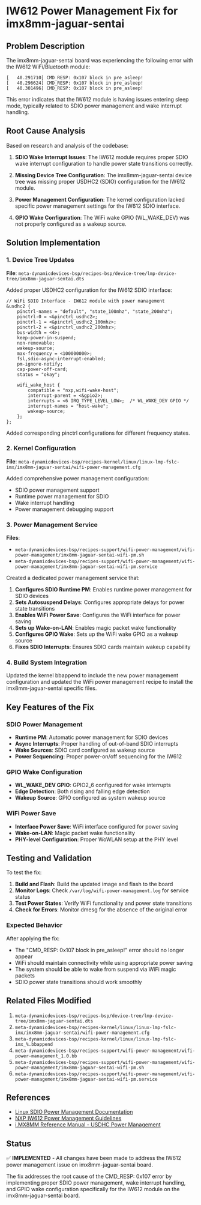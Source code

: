 # IW612 Power Management Fix for imx8mm-jaguar-sentai

## Problem Description

The imx8mm-jaguar-sentai board was experiencing the following error with the IW612 WiFi/Bluetooth module:

```
[   40.291710] CMD_RESP: 0x107 block in pre_asleep!
[   40.296624] CMD_RESP: 0x107 block in pre_asleep!
[   40.301496] CMD_RESP: 0x107 block in pre_asleep!
```

This error indicates that the IW612 module is having issues entering sleep mode, typically related to SDIO power management and wake interrupt handling.

## Root Cause Analysis

Based on research and analysis of the codebase:

1. **SDIO Wake Interrupt Issues**: The IW612 module requires proper SDIO wake interrupt configuration to handle power state transitions correctly.

2. **Missing Device Tree Configuration**: The imx8mm-jaguar-sentai device tree was missing proper USDHC2 (SDIO) configuration for the IW612 module.

3. **Power Management Configuration**: The kernel configuration lacked specific power management settings for the IW612 SDIO interface.

4. **GPIO Wake Configuration**: The WiFi wake GPIO (WL_WAKE_DEV) was not properly configured as a wakeup source.

## Solution Implementation

### 1. Device Tree Updates

**File**: `meta-dynamicdevices-bsp/recipes-bsp/device-tree/lmp-device-tree/imx8mm-jaguar-sentai.dts`

Added proper USDHC2 configuration for the IW612 SDIO interface:

```dts
// WiFi SDIO Interface - IW612 module with power management
&usdhc2 {
	pinctrl-names = "default", "state_100mhz", "state_200mhz";
	pinctrl-0 = <&pinctrl_usdhc2>;
	pinctrl-1 = <&pinctrl_usdhc2_100mhz>;
	pinctrl-2 = <&pinctrl_usdhc2_200mhz>;
	bus-width = <4>;
	keep-power-in-suspend;
	non-removable;
	wakeup-source;
	max-frequency = <100000000>;
	fsl,sdio-async-interrupt-enabled;
	pm-ignore-notify;
	cap-power-off-card;
	status = "okay";

	wifi_wake_host {
		compatible = "nxp,wifi-wake-host";
		interrupt-parent = <&gpio2>;
		interrupts = <6 IRQ_TYPE_LEVEL_LOW>;  /* WL_WAKE_DEV GPIO */
		interrupt-names = "host-wake";
		wakeup-source;
	};
};
```

Added corresponding pinctrl configurations for different frequency states.

### 2. Kernel Configuration

**File**: `meta-dynamicdevices-bsp/recipes-kernel/linux/linux-lmp-fslc-imx/imx8mm-jaguar-sentai/wifi-power-management.cfg`

Added comprehensive power management configuration:

- SDIO power management support
- Runtime power management for SDIO
- Wake interrupt handling
- Power management debugging support

### 3. Power Management Service

**Files**:
- `meta-dynamicdevices-bsp/recipes-support/wifi-power-management/wifi-power-management/imx8mm-jaguar-sentai-wifi-pm.sh`
- `meta-dynamicdevices-bsp/recipes-support/wifi-power-management/wifi-power-management/imx8mm-jaguar-sentai-wifi-pm.service`

Created a dedicated power management service that:

1. **Configures SDIO Runtime PM**: Enables runtime power management for SDIO devices
2. **Sets Autosuspend Delays**: Configures appropriate delays for power state transitions
3. **Enables WiFi Power Save**: Configures the WiFi interface for power saving
4. **Sets up Wake-on-LAN**: Enables magic packet wake functionality
5. **Configures GPIO Wake**: Sets up the WiFi wake GPIO as a wakeup source
6. **Fixes SDIO Interrupts**: Ensures SDIO cards maintain wakeup capability

### 4. Build System Integration

Updated the kernel bbappend to include the new power management configuration and updated the WiFi power management recipe to install the imx8mm-jaguar-sentai specific files.

## Key Features of the Fix

### SDIO Power Management
- **Runtime PM**: Automatic power management for SDIO devices
- **Async Interrupts**: Proper handling of out-of-band SDIO interrupts
- **Wake Sources**: SDIO card configured as wakeup source
- **Power Sequencing**: Proper power-on/off sequencing for the IW612

### GPIO Wake Configuration
- **WL_WAKE_DEV GPIO**: GPIO2_6 configured for wake interrupts
- **Edge Detection**: Both rising and falling edge detection
- **Wakeup Source**: GPIO configured as system wakeup source

### WiFi Power Save
- **Interface Power Save**: WiFi interface configured for power saving
- **Wake-on-LAN**: Magic packet wake functionality
- **PHY-level Configuration**: Proper WoWLAN setup at the PHY level

## Testing and Validation

To test the fix:

1. **Build and Flash**: Build the updated image and flash to the board
2. **Monitor Logs**: Check `/var/log/wifi-power-management.log` for service status
3. **Test Power States**: Verify WiFi functionality and power state transitions
4. **Check for Errors**: Monitor dmesg for the absence of the original error

### Expected Behavior

After applying the fix:
- The "CMD_RESP: 0x107 block in pre_asleep!" error should no longer appear
- WiFi should maintain connectivity while using appropriate power saving
- The system should be able to wake from suspend via WiFi magic packets
- SDIO power state transitions should work smoothly

## Related Files Modified

1. `meta-dynamicdevices-bsp/recipes-bsp/device-tree/lmp-device-tree/imx8mm-jaguar-sentai.dts`
2. `meta-dynamicdevices-bsp/recipes-kernel/linux/linux-lmp-fslc-imx/imx8mm-jaguar-sentai/wifi-power-management.cfg`
3. `meta-dynamicdevices-bsp/recipes-kernel/linux/linux-lmp-fslc-imx_%.bbappend`
4. `meta-dynamicdevices-bsp/recipes-support/wifi-power-management/wifi-power-management_1.0.bb`
5. `meta-dynamicdevices-bsp/recipes-support/wifi-power-management/wifi-power-management/imx8mm-jaguar-sentai-wifi-pm.sh`
6. `meta-dynamicdevices-bsp/recipes-support/wifi-power-management/wifi-power-management/imx8mm-jaguar-sentai-wifi-pm.service`

## References

- [Linux SDIO Power Management Documentation](https://www.kernel.org/doc/html/latest/driver-api/mmc/mmc-dev-attrs.html)
- [NXP IW612 Power Management Guidelines](https://www.nxp.com/docs/en/user-guide/UM11483.pdf)
- [i.MX8MM Reference Manual - USDHC Power Management](https://www.nxp.com/webapp/Download?colCode=IMX8MMRM)

## Status

✅ **IMPLEMENTED** - All changes have been made to address the IW612 power management issue on imx8mm-jaguar-sentai board.

The fix addresses the root cause of the CMD_RESP: 0x107 error by implementing proper SDIO power management, wake interrupt handling, and GPIO wake configuration specifically for the IW612 module on the imx8mm-jaguar-sentai board.

